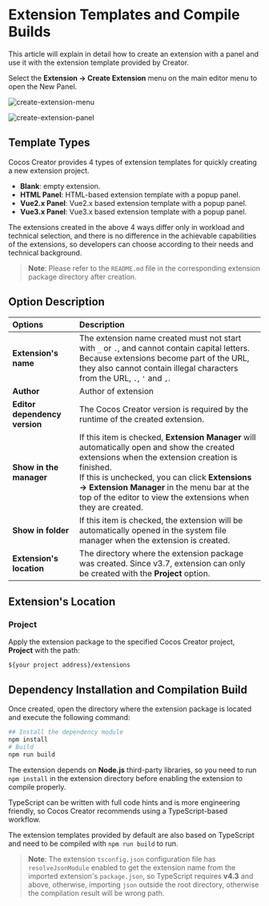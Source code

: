 # Extension Templates and Compile Builds

This article will explain in detail how to create an extension with a panel and use it with the extension template provided by Creator.

Select the **Extension -> Create Extension** menu on the main editor menu to open the New Panel.

![create-extension-menu](./image/create-extension-menu.png)

![create-extension-panel](./image/create-extension-panel.png)

## Template Types

Cocos Creator provides 4 types of extension templates for quickly creating a new extension project.
- **Blank**: empty extension.
- **HTML Panel**: HTML-based extension template with a popup panel.
- **Vue2.x Panel**: Vue2.x based extension template with a popup panel.
- **Vue3.x Panel**: Vue3.x based extension template with a popup panel.

The extensions created in the above 4 ways differ only in workload and technical selection, and there is no difference in the achievable capabilities of the extensions, so developers can choose according to their needs and technical background.

> **Note**: Please refer to the `README.md` file in the corresponding extension package directory after creation.

## Option Description

| Options | Description |
| :--- | :----- |
| **Extension's name** | The extension name created must not start with `_` or `.`, and cannot contain capital letters. Because extensions become part of the URL, they also cannot contain illegal characters from the URL, `.`, `'` and `,`. |
| **Author** | Author of extension |
| **Editor dependency version** | The Cocos Creator version is required by the runtime of the created extension. |
| **Show in the manager** | If this item is checked, **Extension Manager** will automatically open and show the created extensions when the extension creation is finished. <br>If this is unchecked, you can click **Extensions -> Extension Manager** in the menu bar at the top of the editor to view the extensions when they are created.|
| **Show in folder** | If this item is checked, the extension will be automatically opened in the system file manager when the extension is created. |
| **Extension's location** | The directory where the extension package was created. Since v3.7, extension can only be created with the **Project** option. |

## Extension's Location

### Project

Apply the extension package to the specified Cocos Creator project, **Project** with the path:

`${your project address}/extensions`

## Dependency Installation and Compilation Build

Once created, open the directory where the extension package is located and execute the following command:

```bash
## Install the dependency module
npm install
# Build
npm run build
```

The extension depends on **Node.js** third-party libraries, so you need to run `npm install` in the extension directory before enabling the extension to compile properly.

TypeScript can be written with full code hints and is more engineering friendly, so Cocos Creator recommends using a TypeScript-based workflow.

The extension templates provided by default are also based on TypeScript and need to be compiled with `npm run build` to run.

> **Note**: The extension `tsconfig.json` configuration file has `resolveJsonModule` enabled to get the extension name from the imported extension's `package.json`, so TypeScript requires **v4.3** and above, otherwise, importing `json` outside the root directory, otherwise the compilation result will be wrong path.
